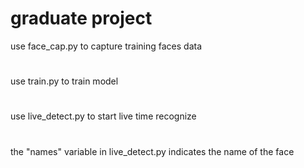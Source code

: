 # graduate project 
 use face_cap.py to capture training faces data
 #
 use train.py to train model 
 #
 use live_detect.py to start live time recognize
 #
 the "names" variable in live_detect.py indicates the name of the face

